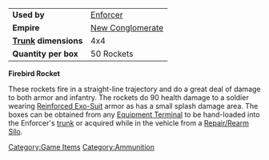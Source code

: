 |                                          |                                                 |
|------------------------------------------|-------------------------------------------------|
| **Used by**                              | [Enforcer](Enforcer "wikilink")                 |
| **Empire**                               | [New Conglomerate](New_Conglomerate "wikilink") |
| **[Trunk](Trunk "wikilink") dimensions** | 4x4                                             |
| **Quantity per box**                     | 50 Rockets                                      |

**Firebird Rocket**

These rockets fire in a straight-line trajectory and do a great deal of
damage to both armor and infantry. The rockets do 90 health damage to a
soldier wearing [Reinforced Exo-Suit](Reinforced_Exo-Suit "wikilink")
armor as has a small splash damage area. The boxes can be obtained from
any [Equipment Terminal](Equipment_Terminal "wikilink") to be
hand-loaded into the Enforcer's [trunk](trunk "wikilink") or acquired
while in the vehicle from a [Repair/Rearm
Silo](Repair/Rearm_Silo "wikilink").

[Category:Game Items](Category:Game_Items "wikilink")
[Category:Ammunition](Category:Ammunition "wikilink")